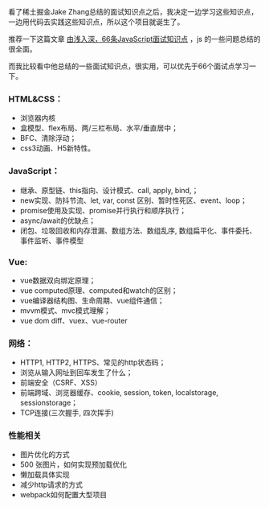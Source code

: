 看了稀土掘金Jake Zhang总结的面试知识点之后，我决定一边学习这些知识点，一边用代码去实践这些知识点，所以这个项目就诞生了。

推荐一下这篇文章 [由浅入深，66条JavaScript面试知识点](https://juejin.im/post/5ef8377f6fb9a07e693a6061) ，js 的一些问题总结的很全面。



而我比较看中他总结的一些面试知识点，很实用，可以优先于66个面试点学习一下。

### HTML&CSS：

- 浏览器内核
- 盒模型、flex布局、两/三栏布局、水平/垂直居中；
- BFC、清除浮动；
- css3动画、H5新特性。

### JavaScript：

- 继承、原型链、this指向、设计模式、call, apply, bind,；
- new实现、防抖节流、let, var, const 区别、暂时性死区、event、loop；
- promise使用及实现、promise并行执行和顺序执行；
- async/await的优缺点；
- 闭包、垃圾回收和内存泄漏、数组方法、数组乱序, 数组扁平化、事件委托、事件监听、事件模型

### Vue:

- vue数据双向绑定原理；
- vue computed原理、computed和watch的区别；
- vue编译器结构图、生命周期、vue组件通信；
- mvvm模式、mvc模式理解；
- vue dom diff、vuex、vue-router

### **网络：**

- HTTP1, HTTP2, HTTPS、常见的http状态码；
- 浏览从输入网址到回车发生了什么；
- 前端安全（CSRF、XSS）
- 前端跨域、浏览器缓存、cookie, session, token, localstorage, sessionstorage；
- TCP连接(三次握手, 四次挥手)

### **性能相关**

- 图片优化的方式
- 500 张图片，如何实现预加载优化
- 懒加载具体实现
- 减少http请求的方式
- webpack如何配置大型项目